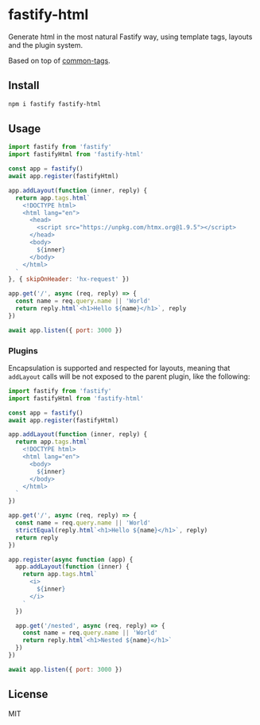 # fastify-html

Generate html in the most natural Fastify way, using template tags,
layouts and the plugin system.

Based on top of [common-tags](https://github.com/zspecza/common-tags/).

## Install

```bash
npm i fastify fastify-html
```

## Usage

```js
import fastify from 'fastify'
import fastifyHtml from 'fastify-html'

const app = fastify()
await app.register(fastifyHtml)

app.addLayout(function (inner, reply) {
  return app.tags.html`
    <!DOCTYPE html>
    <html lang="en">
      <head>
        <script src="https://unpkg.com/htmx.org@1.9.5"></script>
      </head>
      <body>
        ${inner}
      </body>
    </html>
  `
}, { skipOnHeader: 'hx-request' })

app.get('/', async (req, reply) => {
  const name = req.query.name || 'World'
  return reply.html`<h1>Hello ${name}</h1>`, reply
})

await app.listen({ port: 3000 })
```

### Plugins

Encapsulation is supported and respected for layouts, meaning that `addLayout`
calls will be not exposed to the parent plugin, like the following:

```js
import fastify from 'fastify'
import fastifyHtml from 'fastify-html'

const app = fastify()
await app.register(fastifyHtml)

app.addLayout(function (inner, reply) {
  return app.tags.html`
    <!DOCTYPE html>
    <html lang="en">
      <body>
        ${inner}
      </body>
    </html>
  `
})

app.get('/', async (req, reply) => {
  const name = req.query.name || 'World'
  strictEqual(reply.html`<h1>Hello ${name}</h1>`, reply)
  return reply
})

app.register(async function (app) {
  app.addLayout(function (inner) {
    return app.tags.html`
      <i>
        ${inner}
      </i>
    `
  })

  app.get('/nested', async (req, reply) => {
    const name = req.query.name || 'World'
    return reply.html`<h1>Nested ${name}</h1>`
  })
})

await app.listen({ port: 3000 })
```

## License

MIT
